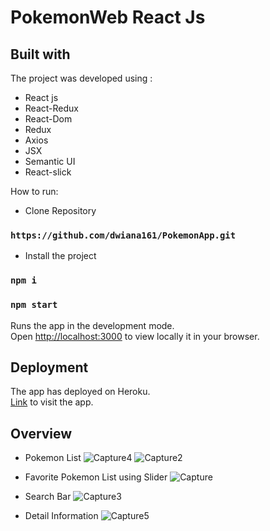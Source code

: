 # PokemonWeb React Js

## Built with

The project was developed using :
* React js
* React-Redux
* React-Dom
* Redux
* Axios
* JSX
* Semantic UI
* React-slick

How to run:
 * Clone Repository
### `https://github.com/dwiana161/PokemonApp.git`

* Install the project
### `npm i`

### `npm start`

Runs the app in the development mode.\
Open [http://localhost:3000](http://localhost:3000) to view locally it in your browser.

## Deployment
The app has deployed on Heroku.\
[Link](https://pokemonreact-app.herokuapp.com/) to visit the app.

## Overview

* Pokemon List
![Capture4](https://user-images.githubusercontent.com/55675935/196619517-a6467fde-88a2-4328-81d4-dbc8540fa0ca.PNG)
![Capture2](https://user-images.githubusercontent.com/55675935/196619581-2aee50f6-b6dc-4f52-80d2-7cc1b2a9a71b.PNG)

* Favorite Pokemon List using Slider
![Capture](https://user-images.githubusercontent.com/55675935/196619579-a0b311ab-a62f-43a5-a12d-bdda4f9495e9.PNG)

* Search Bar
![Capture3](https://user-images.githubusercontent.com/55675935/196619584-49c16f6f-d9ab-43ed-a712-cde89696ba0a.PNG)

* Detail Information
![Capture5](https://user-images.githubusercontent.com/55675935/196623702-f8a29e19-d798-4ce5-9488-63e2f87fcab2.PNG)



